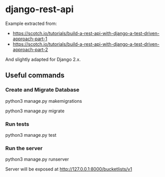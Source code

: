 # django-rest-api

Example extracted from:
* https://scotch.io/tutorials/build-a-rest-api-with-django-a-test-driven-approach-part-1
* https://scotch.io/tutorials/build-a-rest-api-with-django-a-test-driven-approach-part-2

And slightly adapted for Django 2.x.

## Useful commands

### Create and Migrate Database

python3 manage.py makemigrations

python3 manage.py migrate

### Run tests

python3 manage.py test

### Run the server

python3 manage.py runserver

Server will be exposed at http://127.0.0.1:8000/bucketlists/v1